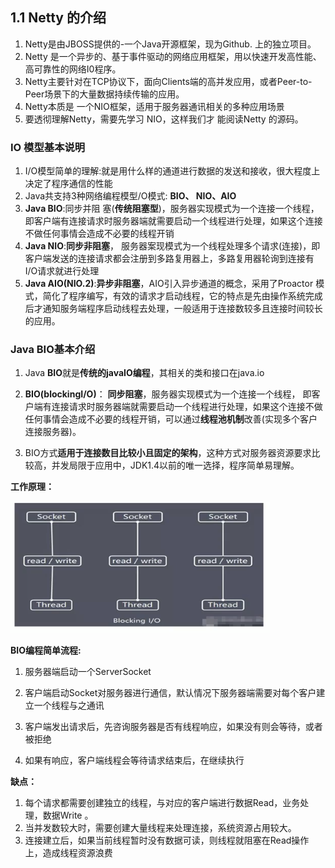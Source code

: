 ## 1.1 Netty 的介绍

1)  Netty是由JBOSS提供的-一个Java开源框架，现为Github. 上的独立项目。
2)  Netty 是一个异步的、基于事件驱动的网络应用框架，用以快速开发高性能、高可靠性的网络I0程序。
3)  Netty主要针对在TCP协议下，面向Clients端的高并发应用，或者Peer-to-Peer场景下的大量数据持续传输的应用。
4)  Netty本质是 一个NIO框架，适用于服务器通讯相关的多种应用场景
5)  要透彻理解Netty，需要先学习 NIO，这样我们才 能阅读Netty 的源码。

### IO 模型基本说明

1. I/O模型简单的理解:就是用什么样的通道进行数据的发送和接收，很大程度上决定了程序通信的性能
2. Java共支持3种网络编程模型/O模式: **BIO、 NIO、AIO**
3. **Java BIO**:同步并阻 塞(**传统阻塞型**)，服务器实现模式为一个连接一个线程，即客户端有连接请求时服务器端就需要启动一个线程进行处理，如果这个连接不做任何事情会造成不必要的线程开销 
4. **Java NIO**:**同步非阻塞**， 服务器案现模式为一个线程处理多个请求(连接)，即客户端发送的连接请求都会注册到多路复用器上，多路复用器轮询到连接有I/O请求就进行处理
5. **Java AIO(NIO.2)**:**异步非阻塞**，AIO引入异步通道的概念，采用了Proactor 模式，简化了程序编写，有效的请求才启动线程，它的特点是先由操作系统完成后才通知服务端程序启动线程去处理，一般适用于连接数较多且连接时间较长的应用。

### Java BIO基本介绍

1. Java **BIO**就是**传统的javaIO编程**，其相关的类和接口在java.io

2. **BIO(blockingI/O)**： **同步阻塞**，服务器实现模式为一个连接一个线程， 即客户端有连接请求时服务器端就需要启动一个线程进行处理，如果这个连接不做任何事情会造成不必要的线程开销，可以通过**线程池机制**改善(实现多个客户连接服务器)。

3. BIO方式**适用于连接数目比较小且固定的架构**，这种方式对服务器资源要求比较高，并发局限于应用中，JDK1.4以前的唯一选择，程序简单易理解。

**工作原理：**

![image-20200415082116992](img/netty-bio.png)

**BIO编程简单流程:**

1. 服务器端启动一个ServerSocket
2. 客户端启动Socket对服务器进行通信，默认情况下服务器端需要对每个客户建立一个线程与之通讯
3. 客户端发出请求后，先咨询服务器是否有线程响应，如果没有则会等待，或者被拒绝

4.  如果有响应，客户端线程会等待请求结束后，在继续执行

**缺点：**

1. 每个请求都需要创建独立的线程，与对应的客户端进行数据Read，业务处理，数据Write 。
2. 当并发数较大时，需要创建大量线程来处理连接，系统资源占用较大。
3. 连接建立后，如果当前线程暂时没有数据可读，则线程就阻塞在Read操作上，造成线程资源浪费